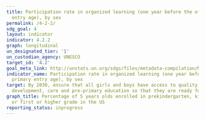 ```yaml
---
title: Participation rate in organized learning (one year before the official primary
  entry age), by sex
permalink: /4-2-2/
sdg_goal: 4
layout: indicator
indicator: 4.2.2
graph: longitudinal
un_designated_tier: '1'
un_custodian_agency: UNESCO
target_id: '4.2'
goal_meta_link: http://unstats.un.org/sdgs/files/metadata-compilation/Metadata-Goal-4.pdf
indicator_name: Participation rate in organized learning (one year before the official
  primary entry age), by sex
target: By 2030, ensure that all girls and boys have access to quality early childhood
  development, care and pre-primary education so that they are ready for primary education.
graph_title: Percentage of 5 years olds enrolled in prekindergarten, kindergarten,
  or first or higher grade in the US
reporting_status: inprogress
---
```

